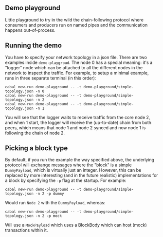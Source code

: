 
## Demo playground

Little playground to try in the wild the chain-following protocol where
consumers and producers run on named pipes and the communication happens out-of-process.

## Running the demo

You have to specify your network topology in a json file. There are two
examples inside `demo-playgroud`. The node 0 has a special meaning: it's a
"logger" node which can be attached to all the different nodes in the network
to inspect the traffic. For example, to setup a minimal example, runs in three
separate terminal (in this order):

```
cabal new-run demo-playground -- -t demo-playground/simple-topology.json -n 0
cabal new-run demo-playground -- -t demo-playground/simple-topology.json -n 2
cabal new-run demo-playground -- -t demo-playground/simple-topology.json -n 1
```

You will see that the logger waits to receive traffic from the core node 2,
and when 1 start, the logger will receive the (up-to-date) chain from both peers,
which means that node 1 and node 2 synced and now node 1 is following the chain
of node 2.

## Picking a block type

By default, if you run the example the way specified above, the underlying
protocol will exchange messages where the "block" is a simple `DummyPayload`,
which is virtually just an integer. However, this can be replaced by more
interesting (and in the future realistic) implementations for a block by 
specifying the `-p` flag at the startup. For example:

```
cabal new-run demo-playground -- -t demo-playground/simple-topology.json -n 2 -p dummy
```

Would run `Node 2` with the `DummyPayload`, whereas:

```
cabal new-run demo-playground -- -t demo-playground/simple-topology.json -n 2 -p mock
```

Will use a `MockPayload` which uses a BlockBody which can host (mock) transactions
within it.
